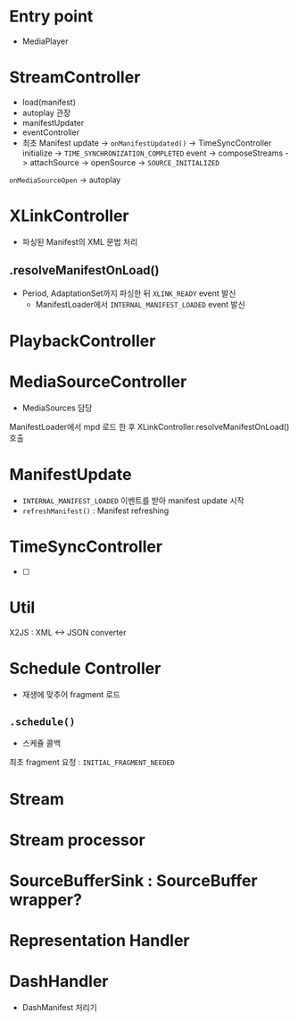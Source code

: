 # Entry point
- MediaPlayer

# StreamController
- load(manifest)
- autoplay 관장
- manifestUpdater
- eventController
- 최초 Manifest update -> `onManifestUpdated()` -> TimeSyncController initialize -> `TIME_SYNCHRONIZATION_COMPLETED` event -> composeStreams -> attachSource -> openSource -> `SOURCE_INITIALIZED`

`onMediaSourceOpen` -> autoplay

# XLinkController
- 파싱된 Manifest의 XML 문법 처리
## .resolveManifestOnLoad()
- Period, AdaptationSet까지 파싱한 뒤 `XLINK_READY` event 발신
  - ManifestLoader에서 `INTERNAL_MANIFEST_LOADED` event 발신


# PlaybackController

# MediaSourceController
- MediaSources 담당

ManifestLoader에서 mpd 로드 한 후 XLinkController.resolveManifestOnLoad()호출

# ManifestUpdate
- `INTERNAL_MANIFEST_LOADED` 이벤트를 받아 manifest update 시작
- `refreshManifest()` : Manifest refreshing

# TimeSyncController
- [ ] 

# Util
X2JS : XML <-> JSON converter

# Schedule Controller
- 재생에 맞추어 fragment 로드
## `.schedule()`
- 스케쥴 콜백

최초 fragment 요청 : `INITIAL_FRAGMENT_NEEDED`

# Stream
# Stream processor

# SourceBufferSink : SourceBuffer wrapper?

# Representation Handler

# DashHandler
- DashManifest 처리기
